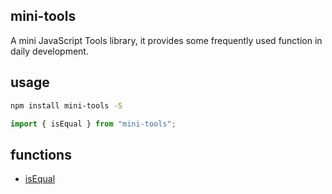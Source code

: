 ## mini-tools

A mini JavaScript Tools library, it provides some frequently used function in daily development.

## usage

```sh
npm install mini-tools -S
```

```js
import { isEqual } from "mini-tools";
```

## functions

- <a href="/kyleezhang/mini-tools/master/lib/equal/README.md">isEqual</a>
